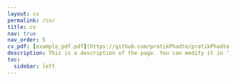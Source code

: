 ```yaml
---
layout: cv
permalink: /cv/
title: cv
nav: true
nav_order: 5
cv_pdf: [example_pdf.pdf](https://github.com/pratikPhadte/pratikPhadte.github.io/blob/main/assets/pdf/Pratik's_resume_2025_May.pdf) # you can also use external links here
description: This is a description of the page. You can modify it in '_pages/cv.md'. You can also change or remove the top pdf download button.
toc:
  sidebar: left
---
```

